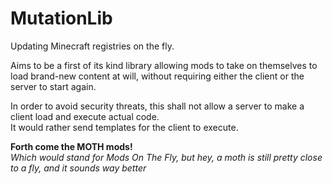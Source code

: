# MutationLib

Updating Minecraft registries on the fly.

Aims to be a first of its kind library allowing mods to take on 
themselves to load brand-new content at will, without requiring
either the client or the server to start again.

In order to avoid security threats, this shall not allow a server
to make a client load and execute actual code.<br>
It would rather send templates for the client to execute.

**Forth come the MOTH mods!**<br>
*Which would stand for Mods On The Fly, but hey, a moth is still
pretty close to a fly, and it sounds way better*